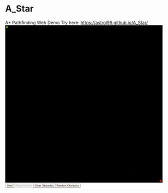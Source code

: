 # A_Star
A* Pathfinding Web Demo
Try here: https://astrol99.github.io/A_Star/ 
![A* GIF](https://raw.githubusercontent.com/Astrol99/A_Star/main/AStarDemo.gif)